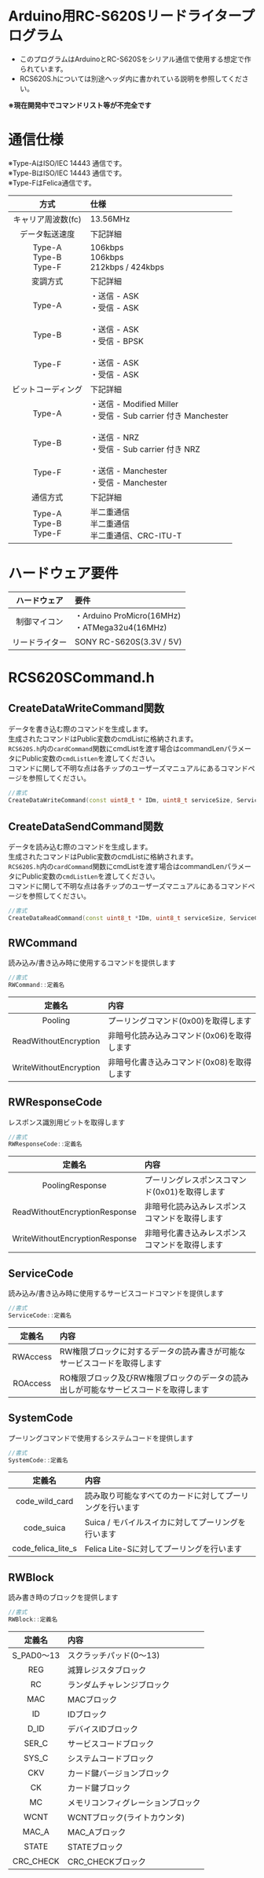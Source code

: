 # Arduino用RC-S620Sリードライタープログラム
- このプログラムはArduinoとRC-S620Sをシリアル通信で使用する想定で作られています。  
- RCS620S.hについては別途ヘッダ内に書かれている説明を参照してください。  

**※現在開発中でコマンドリスト等が不完全です**  

# 通信仕様  
※Type-AはISO/IEC 14443 通信です。  
※Type-BはISO/IEC 14443 通信です。  
※Type-FはFelica通信です。  

| 方式 | 仕様 |
|:---:|:---|
| キャリア周波数(fc) | 13.56MHz |
| データ転送速度 | 下記詳細 |
| Type-A<br>Type-B<br>Type-F | 106kbps<br>106kbps<br>212kbps / 424kbps |
| 変調方式 | 下記詳細 |
| Type-A<br><br><br>Type-B<br><br><br>Type-F |  ・送信 - ASK <br> ・受信 - ASK <br><br> ・送信 - ASK <br> ・受信 - BPSK <br><br> ・送信 - ASK <br> ・受信 - ASK|
| ビットコーディング | 下記詳細 |
| Type-A<br><br><br>Type-B<br><br><br>Type-F | ・送信 - Modified Miller <br> ・受信 - Sub carrier 付き Manchester <br><br>・送信 - NRZ <br> ・受信 - Sub carrier 付き NRZ <br><br>・送信 - Manchester <br> ・受信 - Manchester |
| 通信方式 | 下記詳細 |
| Type-A<br>Type-B<br>Type-F | 半二重通信 <br> 半二重通信 <br> 半二重通信、CRC-ITU-T |

# ハードウェア要件

| ハードウェア | 要件 |
|:---:|:---|
| 制御マイコン | ・Arduino ProMicro(16MHz) <br> ・ATMega32u4(16MHz) |
| リードライター | SONY RC-S620S(3.3V / 5V)
  
# RCS620SCommand.h

## CreateDataWriteCommand関数
データを書き込む際のコマンドを生成します。  
生成されたコマンドはPublic変数のcmdListに格納されます。  
`RCS620S.h`内の`cardCommand`関数にcmdListを渡す場合はcommandLenパラメータにPublic変数の`cmdListLen`を渡してください。  
コマンドに関して不明な点は各チップのユーザーズマニュアルにあるコマンドページを参照してください。
```cpp
//書式
CreateDataWriteCommand(const uint8_t * IDm, uint8_t serviceSize, ServiceCode sCode, uint8_t blockSize, RWBlock block, const uint8_t * data, uint16_t dataLen)
```

## CreateDataSendCommand関数
データを読み込む際のコマンドを生成します。  
生成されたコマンドはPublic変数のcmdListに格納されます。  
`RCS620S.h`内の`cardCommand`関数にcmdListを渡す場合はcommandLenパラメータにPublic変数の`cmdListLen`を渡してください。  
コマンドに関して不明な点は各チップのユーザーズマニュアルにあるコマンドページを参照してください。
```cpp
//書式
CreateDataReadCommand(const uint8_t *IDm, uint8_t serviceSize, ServiceCode sCode, uint8_t blockSize, RWBlock block)
```

## RWCommand
読み込み/書き込み時に使用するコマンドを提供します  

```cpp
//書式
RWCommand::定義名
```

| 定義名 | 内容 |
|:---:|:---|
| Pooling | プーリングコマンド(0x00)を取得します |
| ReadWithoutEncryption | 非暗号化読み込みコマンド(0x06)を取得します |
| WriteWithoutEncryption | 非暗号化書き込みコマンド(0x08)を取得します |

## RWResponseCode
レスポンス識別用ビットを取得します

```cpp
//書式
RWResponseCode::定義名
```

| 定義名 | 内容 |
|:---:|:---|
| PoolingResponse | プーリングレスポンスコマンド(0x01)を取得します |
| ReadWithoutEncryptionResponse | 非暗号化読み込みレスポンスコマンドを取得します |
| WriteWithoutEncryptionResponse | 非暗号化書き込みレスポンスコマンドを取得します |

## ServiceCode
読み込み/書き込み時に使用するサービスコードコマンドを提供します 

```cpp
//書式
ServiceCode::定義名
```

| 定義名 | 内容 |
|:---:|:---|
| RWAccess | RW権限ブロックに対するデータの読み書きが可能なサービスコードを取得します |
| ROAccess | RO権限ブロック及びRW権限ブロックのデータの読み出しが可能なサービスコードを取得します |

## SystemCode
プーリングコマンドで使用するシステムコードを提供します 

```cpp
//書式
SystemCode::定義名
```

| 定義名 | 内容 |
|:---:|:---|
| code_wild_card | 読み取り可能なすべてのカードに対してプーリングを行います |
| code_suica | Suica / モバイルスイカに対してプーリングを行います |
| code_felica_lite_s | Felica Lite-Sに対してプーリングを行います |

## RWBlock
読み書き時のブロックを提供します 

```cpp
//書式
RWBlock::定義名
```

| 定義名 | 内容 |
|:---:|:---|
| S_PAD0～13 | スクラッチパッド(0～13) |
| REG |減算レジスタブロック |
| RC | ランダムチャレンジブロック |
| MAC | MACブロック |
| ID | IDブロック |
| D_ID | デバイスIDブロック |
| SER_C | サービスコードブロック |
| SYS_C | システムコードブロック |
| CKV | カード鍵バージョンブロック |
| CK | カード鍵ブロック |
| MC | メモリコンフィグレーションブロック |
| WCNT | WCNTブロック(ライトカウンタ) |
| MAC_A | MAC_Aブロック |
| STATE | STATEブロック |
| CRC_CHECK | CRC_CHECKブロック |


